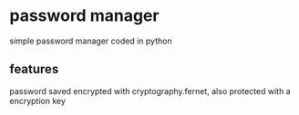 # password manager
simple password manager coded in python

## features
password saved encrypted with cryptography.fernet,
also protected with a encryption key